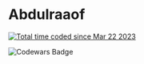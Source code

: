 # Abdulraaof

<a href="https://wakatime.com/@b0e2c9eb-5590-4a22-9e33-bd96366c45bb"><img src="https://wakatime.com/badge/user/b0e2c9eb-5590-4a22-9e33-bd96366c45bb.svg" alt="Total time coded since Mar 22 2023" /></a>

<img src="https://www.codewars.com/users/Abdulraaof/badges/large" alt="Codewars Badge" />
